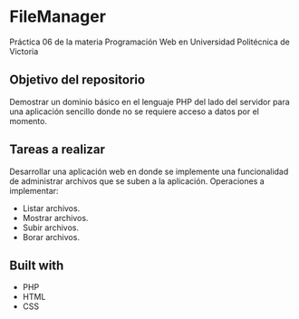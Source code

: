 # FileManager
Práctica 06 de la materia Programación Web en Universidad Politécnica de Victoria

## Objetivo del repositorio
Demostrar un dominio básico en el lenguaje PHP del lado del servidor para una aplicación sencillo donde no se requiere acceso a datos por el momento.

## Tareas a realizar
Desarrollar una aplicación web en donde se implemente una funcionalidad de administrar archivos que se suben a la aplicación. 
Operaciones a implementar:
- Listar archivos.
- Mostrar archivos.
- Subir archivos.
- Borar archivos.

## Built with
- PHP
- HTML
- CSS
